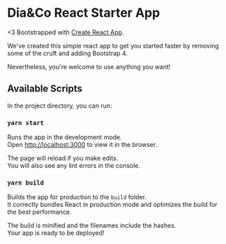 # Dia&Co React Starter App

<3 Bootstrapped with [Create React App](https://github.com/facebook/create-react-app).

We've created this simple react app to get you started faster by removing some of the cruft and adding Bootstrap 4.

Nevertheless, you're welcome to use anything you want!

## Available Scripts

In the project directory, you can run:

### `yarn start`

Runs the app in the development mode.<br />
Open [http://localhost:3000](http://localhost:3000) to view it in the browser.

The page will reload if you make edits.<br />
You will also see any lint errors in the console.

### `yarn build`

Builds the app for production to the `build` folder.<br />
It correctly bundles React in production mode and optimizes the build for the best performance.

The build is minified and the filenames include the hashes.<br />
Your app is ready to be deployed!
